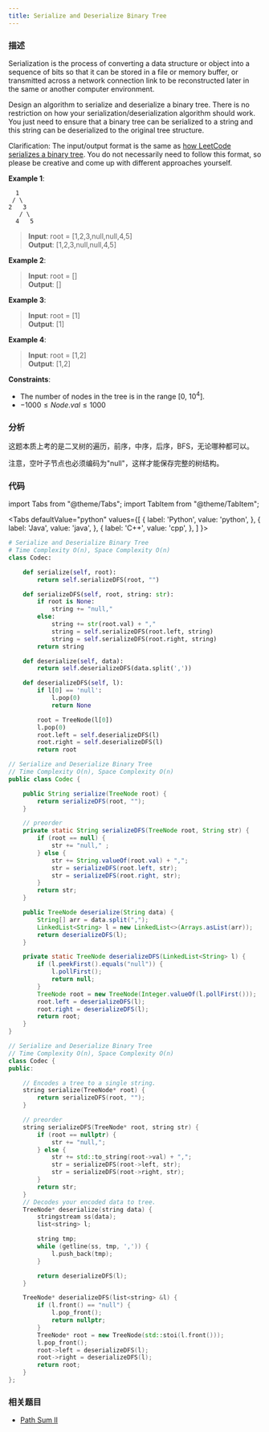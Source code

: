 ```yaml
---
title: Serialize and Deserialize Binary Tree
---
```


### 描述

Serialization is the process of converting a data structure or object into a sequence of bits so that it can be stored in a file or memory buffer, or transmitted across a network connection link to be reconstructed later in the same or another computer environment.

Design an algorithm to serialize and deserialize a binary tree. There is no restriction on how your serialization/deserialization algorithm should work. You just need to ensure that a binary tree can be serialized to a string and this string can be deserialized to the original tree structure.

Clarification: The input/output format is the same as [how LeetCode serializes a binary tree](https://leetcode.com/faq/#binary-tree). You do not necessarily need to follow this format, so please be creative and come up with different approaches yourself.

**Example 1**:

```text
  1
 / \
2   3
   / \
  4   5
```

> **Input**: root = [1,2,3,null,null,4,5]  
> **Output**: [1,2,3,null,null,4,5]

**Example 2**:

> **Input**: root = []  
> **Output**: []

**Example 3**:

> **Input**: root = [1]  
> **Output**: [1]

**Example 4**:

> **Input**: root = [1,2]  
> **Output**: [1,2]

**Constraints**:

- The number of nodes in the tree is in the range [0, $10^4$].
- $-1000 \leq Node.val \leq 1000$

### 分析

这题本质上考的是二叉树的遍历，前序，中序，后序，BFS，无论哪种都可以。

注意，空叶子节点也必须编码为"null"，这样才能保存完整的树结构。

### 代码

import Tabs from "@theme/Tabs";
import TabItem from "@theme/TabItem";

<Tabs
defaultValue="python"
values={[
{ label: 'Python', value: 'python', },
{ label: 'Java', value: 'java', },
{ label: 'C++', value: 'cpp', },
]
}>
<TabItem value="python">

```python
# Serialize and Deserialize Binary Tree
# Time Complexity O(n), Space Complexity O(n)
class Codec:

    def serialize(self, root):
        return self.serializeDFS(root, "")

    def serializeDFS(self, root, string: str):
        if root is None:
            string += "null,"
        else:
            string += str(root.val) + ","
            string = self.serializeDFS(root.left, string)
            string = self.serializeDFS(root.right, string)
        return string

    def deserialize(self, data):
        return self.deserializeDFS(data.split(','))

    def deserializeDFS(self, l):
        if l[0] == 'null':
            l.pop(0)
            return None

        root = TreeNode(l[0])
        l.pop(0)
        root.left = self.deserializeDFS(l)
        root.right = self.deserializeDFS(l)
        return root
```

</TabItem>
<TabItem value="java">

```java
// Serialize and Deserialize Binary Tree
// Time Complexity O(n), Space Complexity O(n)
public class Codec {

    public String serialize(TreeNode root) {
        return serializeDFS(root, "");
    }

    // preorder
    private static String serializeDFS(TreeNode root, String str) {
        if (root == null) {
            str += "null," ;
        } else {
            str += String.valueOf(root.val) + ",";
            str = serializeDFS(root.left, str);
            str = serializeDFS(root.right, str);
        }
        return str;
    }

    public TreeNode deserialize(String data) {
        String[] arr = data.split(",");
        LinkedList<String> l = new LinkedList<>(Arrays.asList(arr));
        return deserializeDFS(l);
    }

    private static TreeNode deserializeDFS(LinkedList<String> l) {
        if (l.peekFirst().equals("null")) {
            l.pollFirst();
            return null;
        }
        TreeNode root = new TreeNode(Integer.valueOf(l.pollFirst()));
        root.left = deserializeDFS(l);
        root.right = deserializeDFS(l);
        return root;
    }
}
```

</TabItem>
<TabItem value="cpp">

```cpp
// Serialize and Deserialize Binary Tree
// Time Complexity O(n), Space Complexity O(n)
class Codec {
public:

    // Encodes a tree to a single string.
    string serialize(TreeNode* root) {
        return serializeDFS(root, "");
    }

    // preorder
    string serializeDFS(TreeNode* root, string str) {
        if (root == nullptr) {
            str += "null,";
        } else {
            str += std::to_string(root->val) + ",";
            str = serializeDFS(root->left, str);
            str = serializeDFS(root->right, str);
        }
        return str;
    }
    // Decodes your encoded data to tree.
    TreeNode* deserialize(string data) {
        stringstream ss(data);
        list<string> l;

        string tmp;
        while (getline(ss, tmp, ',')) {
            l.push_back(tmp);
        }

        return deserializeDFS(l);
    }

    TreeNode* deserializeDFS(list<string> &l) {
        if (l.front() == "null") {
            l.pop_front();
            return nullptr;
        }
        TreeNode* root = new TreeNode(std::stoi(l.front()));
        l.pop_front();
        root->left = deserializeDFS(l);
        root->right = deserializeDFS(l);
        return root;
    }
};
```

</TabItem>
</Tabs>

### 相关题目

- [Path Sum II](path-sum-ii.md)
